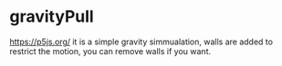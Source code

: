 # gravityPull
https://p5js.org/
it is a simple gravity simmualation, walls are added to restrict the motion,
you can remove walls if you want.
